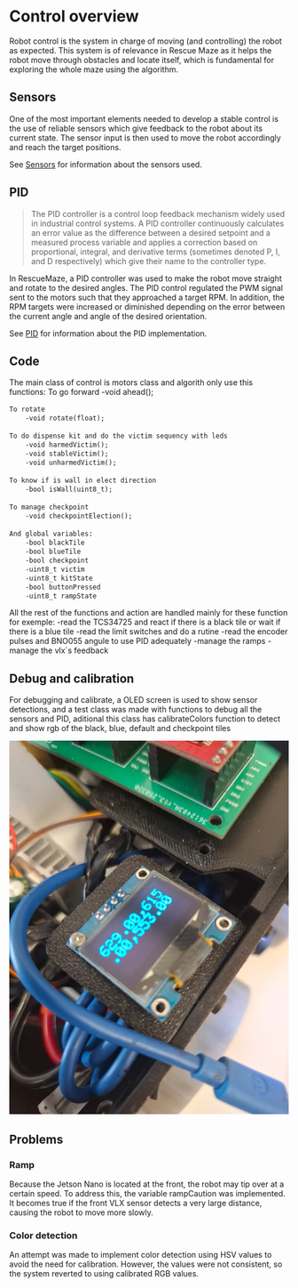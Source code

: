 # Control overview

Robot control is the system in charge of moving (and controlling) the robot as expected.
This system is of relevance in Rescue Maze as it helps the robot move through obstacles and
locate itself, which is fundamental for exploring the whole maze using the algorithm.

## Sensors
One of the most important elements needed to develop a stable control is the use of reliable
sensors which give feedback to the robot about its current state. The sensor input is then 
used to move the robot accordingly and reach the target positions.

See [Sensors](Sensors/index.md) for information about the sensors used.

## PID

>The PID controller is a control loop feedback mechanism widely used in industrial control systems.
A PID controller continuously calculates an error value as the difference between a desired setpoint
and a measured process variable and applies a correction based on proportional, integral, and derivative
terms (sometimes denoted P, I, and D respectively) which give their name to the controller type. 

In RescueMaze, a PID controller was used to make the robot move straight and rotate to the desired angles.
The PID control regulated the PWM signal sent to the motors such that they approached a target RPM.
In addition, the RPM targets were increased or diminished depending on the error between the current angle
and angle of the desired orientation.

See [PID](PID.md) for information about the PID implementation.

## Code

The main class of control is motors class and algorith only use this functions:
    To go forward
        -void ahead();

    To rotate   
        -void rotate(float);

    To do dispense kit and do the victim sequency with leds
        -void harmedVictim();
        -void stableVictim();
        -void unharmedVictim();

    To know if is wall in elect direction
        -bool isWall(uint8_t);

    To manage checkpoint
        -void checkpointElection();
    
    And global variables:
        -bool blackTile
        -bool blueTile
        -bool checkpoint
        -uint8_t victim
        -uint8_t kitState
        -bool buttonPressed
        -uint8_t rampState

All the rest of the functions and action are handled mainly for these function for exemple:
-read the TCS34725 and react if there is a black tile or wait if there is a blue tile
-read the limit switches and do a rutine
-read the encoder pulses and BNO055 angule to use PID adequately
-manage the ramps
-manage the vlx´s feedback

## Debug and calibration 
For debugging and calibrate, a OLED screen is used to show sensor detections, and a test class was made with functions to debug all the sensors and PID, aditional this class has calibrateColors function to detect and show rgb of the black, blue, default and checkpoint tiles

![ScreenCalibration](/docs/assets/maze/screen.jpg)

## Problems

### Ramp

Because the Jetson Nano is located at the front, the robot may tip over at a certain speed. To address this, the variable rampCaution was implemented. It becomes true if the front VLX sensor detects a very large distance, causing the robot to move more slowly.
### Color detection 

An attempt was made to implement color detection using HSV values to avoid the need for calibration. However, the values were not consistent, so the system reverted to using calibrated RGB values.